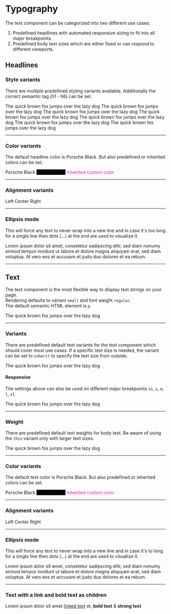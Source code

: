 # Typography

The text component can be categorized into two different use cases:

1. Predefined headlines with automated responsive sizing to fit into all major breakpoints.
2. Predefined body text sizes which are either fixed or can respond to different viewports.

## Headlines

### Style variants
There are multiple predefined styling variants available. Additionally the correct semantic tag (h1 - h6) can be set.

<Playground>
  <p-headline variant="large-title" tag="h1">The quick brown fox jumps over the lazy dog</p-headline>
  <p-headline variant="headline-1" tag="h1">The quick brown fox jumps over the lazy dog</p-headline>
  <p-headline variant="headline-2" tag="h2">The quick brown fox jumps over the lazy dog</p-headline>
  <p-headline variant="headline-3" tag="h3">The quick brown fox jumps over the lazy dog</p-headline>
  <p-headline variant="headline-4" tag="h4">The quick brown fox jumps over the lazy dog</p-headline>
  <p-headline variant="headline-5" tag="h5">The quick brown fox jumps over the lazy dog</p-headline>
  <p-headline variant="headline-6" tag="h6">The quick brown fox jumps over the lazy dog</p-headline>
</Playground>

---

### Color variants
The default headline color is Porsche Black. But also predefined or inherited colors can be set.

<Playground>
  <p-headline color="porsche-black">Porsche Black</p-headline>
  <p-headline color="porsche-light" style="background: black;">Porsche Light</p-headline>
  <p-headline color="inherit" style="color: deeppink;">Inherited custom color</p-headline>
</Playground>

---

### Alignment variants

<Playground>
  <p-headline align="left">Left</p-headline>
  <p-headline align="center">Center</p-headline>
  <p-headline align="right">Right</p-headline>
</Playground>

---

### Ellipsis mode
This will force any text to never wrap into a new line and in case it's too long for a single line then dots (…) at the end are used to visualize it.

<Playground>
  <p-headline ellipsis="true">Lorem ipsum dolor sit amet, consetetur sadipscing elitr, sed diam nonumy eirmod tempor invidunt ut labore et dolore magna aliquyam erat, sed diam voluptua. At vero eos et accusam et justo duo dolores et ea rebum.</p-headline>
</Playground>

---

## Text

The text component is the most flexible way to display text strings on your page.  
Rendering defaults to variant `small` and font weight `regular`.  
The default semantic HTML element is `p`.

<Playground>
    <p-text>The quick brown fox jumps over the lazy dog</p-text>
</Playground>

--- 

### Variants

There are predefined default text variants for the text component which should cover most use cases. If a specific text size is needed, the variant can be set to `inherit` to specify the text size from outside.

<Playground>
  <template #configurator>
    <select @change="variant = $event.target.value">
      <option disabled>Select a style variant</option>
      <option>x-small</option>
      <option>small</option>
      <option selected>medium</option>
      <option>large</option>
      <option>x-large</option>
      <option>inherit</option>
    </select>
  </template>
  <p-text :variant="variant" :style="isInherit">The quick brown fox jumps over the lazy dog</p-text>
</Playground>

#### Responsive

The settings above can also be used on different major breakpoints `xs`, `s`, `m`, `l`, `xl`.

<Playground>
  <p-text variant="{ base: 'small', l: 'medium' }">The quick brown fox jumps over the lazy dog</p-text>
</Playground>

--- 

### Weight

There are predefined default text weights for body text. Be aware of using the `thin` variant only with larger text sizes.

<Playground>
  <template #configurator>
    <select @change="weight = $event.target.value">
      <option disabled>Select a weight</option>
      <option>regular</option>
      <option selected>thin</option>
      <option>bold</option>
    </select>
  </template>
  <p-text variant="medium" :weight="weight">The quick brown fox jumps over the lazy dog</p-text>
</Playground>

---

### Color variants
The default text color is Porsche Black. But also predefined or inherited colors can be set.

<Playground>
  <p-text color="porsche-black">Porsche Black</p-text>
  <p-text color="porsche-light" style="background: black;">Porsche Light</p-text>
  <p-text color="inherit" style="color: deeppink;">Inherited custom color</p-text>
</Playground>

--- 

### Alignment variants

<Playground>
  <p-text align="left">Left</p-text>
  <p-text align="center">Center</p-text>
  <p-text align="right">Right</p-text>
</Playground>

---

### Ellipsis mode
This will force any text to never wrap into a new line and in case it's to long for a single line then dots (…) at the end are used to visualize it.

<Playground>
  <p-text ellipsis="true">Lorem ipsum dolor sit amet, consetetur sadipscing elitr, sed diam nonumy eirmod tempor invidunt ut labore et dolore magna aliquyam erat, sed diam voluptua. At vero eos et accusam et justo duo dolores et ea rebum.</p-text>
</Playground>

---

### Text with a link and bold text as children

<Playground>
  <p-text>Lorem ipsum dolor sit amet <a href="#">linked text</a> et, <b>bold text</b> & <strong>strong text</strong></p-text>
</Playground>


<script lang="ts">
  import { Component, Vue } from 'vue-property-decorator';
  
  @Component
  export default class PlaygroundTypography extends Vue {
    public variant: string = 'medium';
    public weight: string = 'thin';
    
    public get isInherit() {
      return this.variant === 'inherit' ? 'font-size: 48px' : undefined;
    }
  }
</script>
